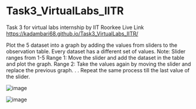 # Task3_VirtualLabs_IITR
Task 3 for virtual labs internship by IIT Roorkee
Live Link https://kadambari68.github.io/Task3_VirtualLabs_IITR/

Plot the 5 dataset into a graph by adding the values from sliders to the observation table. Every dataset has a different set of values.
         Note: Slider ranges from 1-5
Range 1: Move the slider and add the dataset in the table and plot the graph.
Range 2: Take the values again by moving the slider and replace the previous graph.
.
.
Repeat the same process till the last value of the slider. 


![image](https://github.com/kadambari68/Task3_VirtualLabs_IITR/assets/112871361/4c6e3086-14e2-4dae-a8ad-001d04aaa3fc)

![image](https://github.com/kadambari68/Task3_VirtualLabs_IITR/assets/112871361/00518e23-e937-4f08-9250-b7e9a139b11c)

